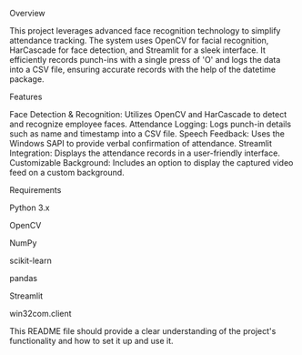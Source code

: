 Overview

This project leverages advanced face recognition technology to simplify attendance tracking. The system uses OpenCV for facial recognition, HarCascade for face detection, and Streamlit for a sleek interface. It efficiently records punch-ins with a single press of 'O' and logs the data into a CSV file, ensuring accurate records with the help of the datetime package.

Features

Face Detection & Recognition: Utilizes OpenCV and HarCascade to detect and recognize employee faces.
Attendance Logging: Logs punch-in details such as name and timestamp into a CSV file.
Speech Feedback: Uses the Windows SAPI to provide verbal confirmation of attendance.
Streamlit Integration: Displays the attendance records in a user-friendly interface.
Customizable Background: Includes an option to display the captured video feed on a custom background.

Requirements

Python 3.x

OpenCV

NumPy

scikit-learn

pandas

Streamlit

win32com.client


This README file should provide a clear understanding of the project's functionality and how to set it up and use it.
